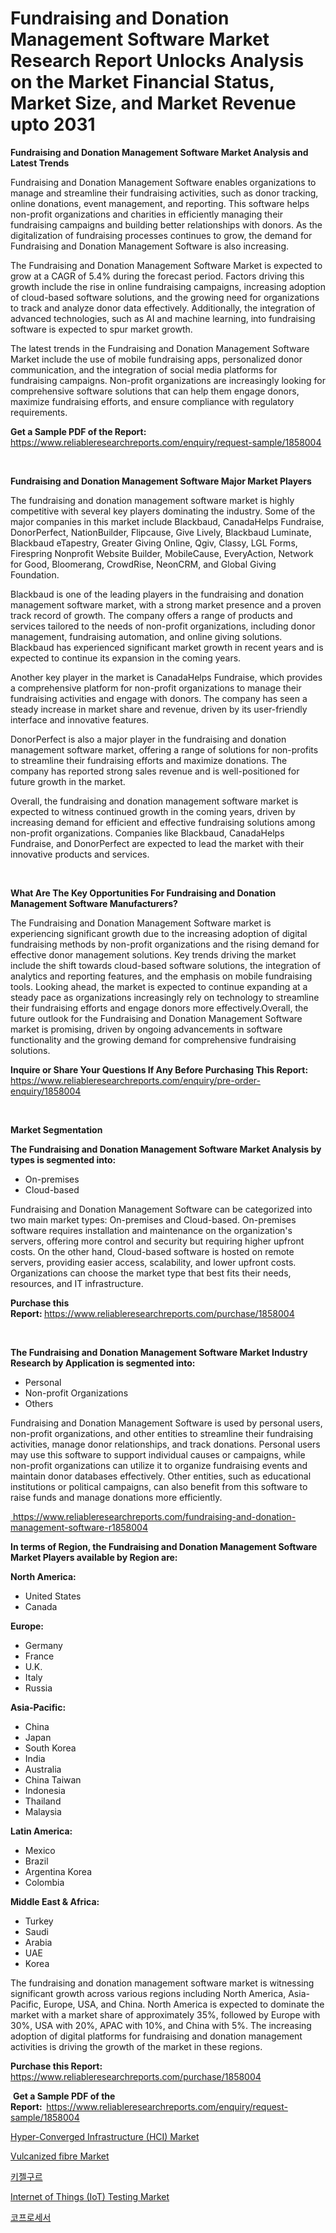 <p><h1>Fundraising and Donation Management Software Market Research Report Unlocks Analysis on the Market Financial Status, Market Size, and Market Revenue upto 2031</h1></p><p><strong>Fundraising and Donation Management Software Market Analysis and Latest Trends</strong></p>
<p><p>Fundraising and Donation Management Software enables organizations to manage and streamline their fundraising activities, such as donor tracking, online donations, event management, and reporting. This software helps non-profit organizations and charities in efficiently managing their fundraising campaigns and building better relationships with donors. As the digitalization of fundraising processes continues to grow, the demand for Fundraising and Donation Management Software is also increasing.</p><p>The Fundraising and Donation Management Software Market is expected to grow at a CAGR of 5.4% during the forecast period. Factors driving this growth include the rise in online fundraising campaigns, increasing adoption of cloud-based software solutions, and the growing need for organizations to track and analyze donor data effectively. Additionally, the integration of advanced technologies, such as AI and machine learning, into fundraising software is expected to spur market growth.</p><p>The latest trends in the Fundraising and Donation Management Software Market include the use of mobile fundraising apps, personalized donor communication, and the integration of social media platforms for fundraising campaigns. Non-profit organizations are increasingly looking for comprehensive software solutions that can help them engage donors, maximize fundraising efforts, and ensure compliance with regulatory requirements.</p></p>
<p><strong>Get a Sample PDF of the Report:&nbsp;</strong> <a href="https://www.reliableresearchreports.com/enquiry/request-sample/1858004">https://www.reliableresearchreports.com/enquiry/request-sample/1858004</a></p>
<p>&nbsp;</p>
<p><strong>Fundraising and Donation Management Software Major Market Players</strong></p>
<p><p>The fundraising and donation management software market is highly competitive with several key players dominating the industry. Some of the major companies in this market include Blackbaud, CanadaHelps Fundraise, DonorPerfect, NationBuilder, Flipcause, Give Lively, Blackbaud Luminate, Blackbaud eTapestry, Greater Giving Online, Qgiv, Classy, LGL Forms, Firespring Nonprofit Website Builder, MobileCause, EveryAction, Network for Good, Bloomerang, CrowdRise, NeonCRM, and Global Giving Foundation.</p><p>Blackbaud is one of the leading players in the fundraising and donation management software market, with a strong market presence and a proven track record of growth. The company offers a range of products and services tailored to the needs of non-profit organizations, including donor management, fundraising automation, and online giving solutions. Blackbaud has experienced significant market growth in recent years and is expected to continue its expansion in the coming years.</p><p>Another key player in the market is CanadaHelps Fundraise, which provides a comprehensive platform for non-profit organizations to manage their fundraising activities and engage with donors. The company has seen a steady increase in market share and revenue, driven by its user-friendly interface and innovative features.</p><p>DonorPerfect is also a major player in the fundraising and donation management software market, offering a range of solutions for non-profits to streamline their fundraising efforts and maximize donations. The company has reported strong sales revenue and is well-positioned for future growth in the market.</p><p>Overall, the fundraising and donation management software market is expected to witness continued growth in the coming years, driven by increasing demand for efficient and effective fundraising solutions among non-profit organizations. Companies like Blackbaud, CanadaHelps Fundraise, and DonorPerfect are expected to lead the market with their innovative products and services.</p></p>
<p>&nbsp;</p>
<p><strong>What Are The Key Opportunities For Fundraising and Donation Management Software Manufacturers?</strong></p>
<p><p>The Fundraising and Donation Management Software market is experiencing significant growth due to the increasing adoption of digital fundraising methods by non-profit organizations and the rising demand for effective donor management solutions. Key trends driving the market include the shift towards cloud-based software solutions, the integration of analytics and reporting features, and the emphasis on mobile fundraising tools. Looking ahead, the market is expected to continue expanding at a steady pace as organizations increasingly rely on technology to streamline their fundraising efforts and engage donors more effectively.Overall, the future outlook for the Fundraising and Donation Management Software market is promising, driven by ongoing advancements in software functionality and the growing demand for comprehensive fundraising solutions.</p></p>
<p><strong>Inquire or Share Your Questions If Any Before Purchasing This Report:</strong> <a href="https://www.reliableresearchreports.com/enquiry/pre-order-enquiry/1858004">https://www.reliableresearchreports.com/enquiry/pre-order-enquiry/1858004</a></p>
<p>&nbsp;</p>
<p><strong>Market Segmentation</strong></p>
<p><strong>The Fundraising and Donation Management Software Market Analysis by types is segmented into:</strong></p>
<p><ul><li>On-premises</li><li>Cloud-based</li></ul></p>
<p><p>Fundraising and Donation Management Software can be categorized into two main market types: On-premises and Cloud-based. On-premises software requires installation and maintenance on the organization's servers, offering more control and security but requiring higher upfront costs. On the other hand, Cloud-based software is hosted on remote servers, providing easier access, scalability, and lower upfront costs. Organizations can choose the market type that best fits their needs, resources, and IT infrastructure.</p></p>
<p><strong>Purchase this Report:&nbsp;</strong><a href="https://www.reliableresearchreports.com/purchase/1858004">https://www.reliableresearchreports.com/purchase/1858004</a></p>
<p>&nbsp;</p>
<p><strong>The Fundraising and Donation Management Software Market Industry Research by Application is segmented into:</strong></p>
<p><ul><li>Personal</li><li>Non-profit Organizations</li><li>Others</li></ul></p>
<p><p>Fundraising and Donation Management Software is used by personal users, non-profit organizations, and other entities to streamline their fundraising activities, manage donor relationships, and track donations. Personal users may use this software to support individual causes or campaigns, while non-profit organizations can utilize it to organize fundraising events and maintain donor databases effectively. Other entities, such as educational institutions or political campaigns, can also benefit from this software to raise funds and manage donations more efficiently.</p></p>
<p><a href="https://www.reliableresearchreports.com/fundraising-and-donation-management-software-r1858004">&nbsp;https://www.reliableresearchreports.com/fundraising-and-donation-management-software-r1858004</a></p>
<p><strong>In terms of Region, the Fundraising and Donation Management Software Market Players available by Region are:</strong></p>
<p>
    <p> <strong> North America: </strong>
        <ul>
            <li>United States</li>
            <li>Canada</li>
        </ul>
        </p> 
    <p> <strong> Europe: </strong>
        <ul>
            <li>Germany</li>
            <li>France</li>
            <li>U.K.</li>
            <li>Italy</li>
            <li>Russia</li>
        </ul>
        </p> 
    <p> <strong> Asia-Pacific: </strong>
        <ul>
            <li>China</li>
            <li>Japan</li>
            <li>South Korea</li>
            <li>India</li>
            <li>Australia</li>
            <li>China Taiwan</li>
            <li>Indonesia</li>
            <li>Thailand</li>
            <li>Malaysia</li>
        </ul>
        </p> 
    <p> <strong> Latin America: </strong>
        <ul>
            <li>Mexico</li>
            <li>Brazil</li>
            <li>Argentina Korea</li>
            <li>Colombia</li>
        </ul>
        </p> 
    <p> <strong> Middle East & Africa: </strong>
        <ul>
            <li>Turkey</li>
            <li>Saudi</li>
            <li>Arabia</li>
            <li>UAE</li>
            <li>Korea</li>
        </ul>
    </p>
    </p>
<p><p>The fundraising and donation management software market is witnessing significant growth across various regions including North America, Asia-Pacific, Europe, USA, and China. North America is expected to dominate the market with a market share of approximately 35%, followed by Europe with 30%, USA with 20%, APAC with 10%, and China with 5%. The increasing adoption of digital platforms for fundraising and donation management activities is driving the growth of the market in these regions.</p></p>
<p><strong>Purchase this Report: </strong><a href="https://www.reliableresearchreports.com/purchase/1858004">https://www.reliableresearchreports.com/purchase/1858004</a></p>
<p>&nbsp;<strong>Get a Sample PDF of the Report:&nbsp;&nbsp;</strong><a href="https://www.reliableresearchreports.com/enquiry/request-sample/1858004">https://www.reliableresearchreports.com/enquiry/request-sample/1858004</a></p>
<p><strong></strong></p>
<p><p><a href="https://www.linkedin.com/pulse/hyper-converged-infrastructure-hci-market-size-2024-2031-global-ggh4e?trackingId=725pex8VQM%2BKjHt139F7dQ%3D%3D">Hyper-Converged Infrastructure (HCI) Market</a></p><p><a href="https://www.linkedin.com/pulse/vulcanized-fibre-market-provides-detailed-segmentation-based-tpyse?trackingId=6RHnAdEm2gBA7nWrfY64cw%3D%3D">Vulcanized fibre Market</a></p><p><a href="https://github.com/lzrvbyqzftro57/Market-Research-Report-List-2/blob/main/437850061693.md">키젤구르</a></p><p><a href="https://github.com/RoccoManning/Market-Research-Report-List-5/blob/main/internet-of-things-iot-testing-market.md">Internet of Things (IoT) Testing Market</a></p><p><a href="https://medium.com/@minimini78678/%EC%BD%94%ED%94%84%EB%A1%9C%EC%84%B8%EC%84%9C-%EC%8B%9C%EC%9E%A5%EC%9D%80-%EC%8B%9C%EC%9E%A5-%EC%A0%90%EC%9C%A0%EC%9C%A8-%EA%B7%9C%EB%AA%A8-%EB%B0%8F-2031%EB%85%84%EA%B9%8C%EC%A7%80-%EC%98%88%EC%83%81%EB%90%9C-%EC%98%88%EC%B8%A1%EC%97%90-%EC%B4%88%EC%A0%90%EC%9D%84-%EB%A7%9E%EC%B6%A5%EB%8B%88%EB%8B%A4-a77998d9f263">코프로세서</a></p></p>